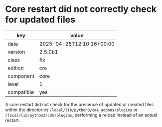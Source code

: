 [//]: # (werk v2)
# Core restart did not correctly check for updated files

key        | value
---------- | ---
date       | 2025-04-28T12:10:16+00:00
version    | 2.5.0b1
class      | fix
edition    | cre
component  | core
level      | 1
compatible | yes

A core restart did not check for the presence of updated or created files
within the directories `/local/lib/python3/cmk_addons/plugins` or `/local/lib/python3/cmk/plugins`,
performing a reload instead of an actual restart.
